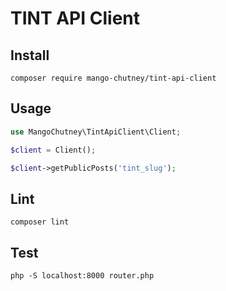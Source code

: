 # TINT API Client

## Install
`composer require mango-chutney/tint-api-client`

## Usage

```php
use MangoChutney\TintApiClient\Client;

$client = Client();

$client->getPublicPosts('tint_slug');

```

## Lint

`composer lint`

## Test

`php -S localhost:8000 router.php`
